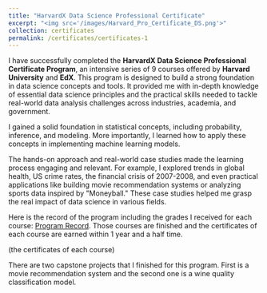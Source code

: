 ```yaml
---
title: "HarvardX Data Science Professional Certificate"
excerpt: "<img src='/images/Harvard_Pro_Certificate_DS.png'>"
collection: certificates
permalink: /certificates/certificates-1
---
```


I have successfully completed the **HarvardX Data Science Professional Certificate Program**, an intensive series of 9 courses offered by **Harvard University** and **EdX**. This program is designed to build a strong foundation in data science concepts and tools. It provided me with in-depth knowledge of essential data science principles and the practical skills needed to tackle real-world data analysis challenges across industries, academia, and government.

I gained a solid foundation in statistical concepts, including probability, inference, and modeling. More importantly, I learned how to apply these concepts in implementing machine learning models. 

The hands-on approach and real-world case studies made the learning process engaging and relevant. For example, I explored trends in global health, US crime rates, the financial crisis of 2007-2008, and even practical applications like building movie recommendation systems or analyzing sports data inspired by "Moneyball." These case studies helped me grasp the real impact of data science in various fields.

Here is the record of the program including the grades I received for each course: [Program Record](https://credentials.edx.org/records/programs/shared/d31ced0eff8a4454b16774465b233818). Those courses are finished and the certificates of each course are earned within 1 year and a half time.

(the certificates of each course)

There are two capstone projects that I finished for this program. First is a movie recommendation system and the second one is a wine quality classification model. 

